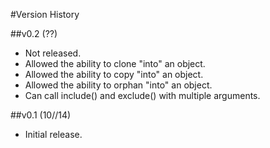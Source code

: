 #Version History

##v0.2 (??)
* Not released.
* Allowed the ability to clone "into" an object.
* Allowed the ability to copy "into" an object.
* Allowed the ability to orphan "into" an object.
* Can call include() and exclude() with multiple arguments.

##v0.1 (10//14)
* Initial release.
